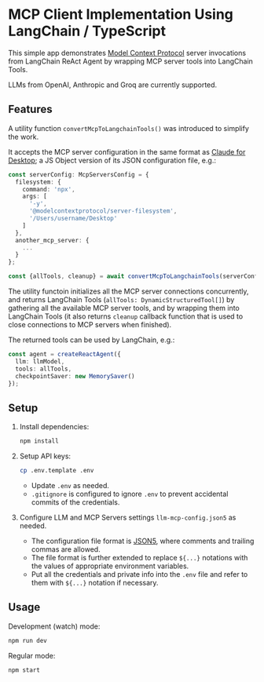 # MCP Client Implementation Using LangChain / TypeScript

This simple app demonstrates
[Model Context Protocol](https://modelcontextprotocol.io/) server invocations from
LangChain ReAct Agent by wrapping MCP server tools into LangChain Tools.

LLMs from OpenAI, Anthropic and Groq are currently supported.

## Features

A utility function `convertMcpToLangchainTools()` was introduced to simplify the work.

It accepts the MCP server configuration in the same format
as [Claude for Desktop](https://modelcontextprotocol.io/quickstart/user);
a JS Object version of its JSON configuration file, e.g.:

```ts
const serverConfig: McpServersConfig = {
  filesystem: {
    command: 'npx',
    args: [
      '-y',
      '@modelcontextprotocol/server-filesystem',
      '/Users/username/Desktop'
    ]
  },
  another_mcp_server: {
    ...
  }
};

const {allTools, cleanup} = await convertMcpToLangchainTools(serverConfig);
```

The utility functoin initializes all the MCP server connections concurrently,
and returns LangChain Tools (`allTools: DynamicStructuredTool[]`)
by gathering all the available MCP server tools,
and by wrapping them into LangChain Tools (it also returns `cleanup` callback function
that is used to close connections to MCP servers when finished).

The returned tools can be used by LangChain, e.g.:

```ts
const agent = createReactAgent({
  llm: llmModel,
  tools: allTools,
  checkpointSaver: new MemorySaver()
});
```

## Setup
1. Install dependencies:
    ```bash
    npm install
    ```

2. Setup API keys:
    ```bash
    cp .env.template .env
    ```
    - Update `.env` as needed.
    - `.gitignore` is configured to ignore `.env`
      to prevent accidental commits of the credentials.

3. Configure LLM and MCP Servers settings `llm-mcp-config.json5` as needed.

    - The configuration file format is [JSON5](https://json5.org/),
      where comments and trailing commas are allowed.
    - The file format is further extended to
      replace `${...}` notations with the values of appropriate environment variables.
    - Put all the credentials and private info into the `.env` file
      and refer to them with `${...}` notation if necessary.



## Usage
Development (watch) mode:
```bash
npm run dev
```
Regular mode:
```bash
npm start
```

